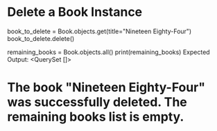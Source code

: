 # Delete a Book Instance

book_to_delete = Book.objects.get(title="Nineteen Eighty-Four")
book_to_delete.delete()

remaining_books = Book.objects.all()
print(remaining_books)
Expected Output: <QuerySet []>

# The book "Nineteen Eighty-Four" was successfully deleted. The remaining books list is empty.
